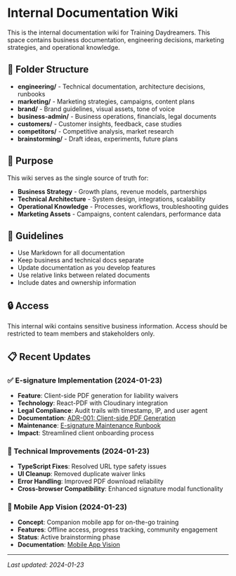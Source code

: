 # Internal Documentation Wiki

This is the internal documentation wiki for Training Daydreamers. This space contains business documentation, engineering decisions, marketing strategies, and operational knowledge.

## 📁 Folder Structure

- **engineering/** - Technical documentation, architecture decisions, runbooks
- **marketing/** - Marketing strategies, campaigns, content plans
- **brand/** - Brand guidelines, visual assets, tone of voice
- **business-admin/** - Business operations, financials, legal documents
- **customers/** - Customer insights, feedback, case studies
- **competitors/** - Competitive analysis, market research
- **brainstorming/** - Draft ideas, experiments, future plans

## 🎯 Purpose

This wiki serves as the single source of truth for:
- **Business Strategy** - Growth plans, revenue models, partnerships
- **Technical Architecture** - System design, integrations, scalability
- **Operational Knowledge** - Processes, workflows, troubleshooting guides
- **Marketing Assets** - Campaigns, content calendars, performance data

## 📝 Guidelines

- Use Markdown for all documentation
- Keep business and technical docs separate
- Update documentation as you develop features
- Use relative links between related documents
- Include dates and ownership information

## 🔒 Access

This internal wiki contains sensitive business information. Access should be restricted to team members and stakeholders only.

## 📋 Recent Updates

### ✅ E-signature Implementation (2024-01-23)
- **Feature**: Client-side PDF generation for liability waivers
- **Technology**: React-PDF with Cloudinary integration
- **Legal Compliance**: Audit trails with timestamp, IP, and user agent
- **Documentation**: [ADR-001: Client-side PDF Generation](../engineering/decisions/adr-001-client-side-pdf-generation.md)
- **Maintenance**: [E-signature Maintenance Runbook](../engineering/runbooks/esignature-maintenance.md)
- **Impact**: Streamlined client onboarding process

### 🔧 Technical Improvements (2024-01-23)
- **TypeScript Fixes**: Resolved URL type safety issues
- **UI Cleanup**: Removed duplicate waiver links
- **Error Handling**: Improved PDF download reliability
- **Cross-browser Compatibility**: Enhanced signature modal functionality

### 📱 Mobile App Vision (2024-01-23)
- **Concept**: Companion mobile app for on-the-go training
- **Features**: Offline access, progress tracking, community engagement
- **Status**: Active brainstorming phase
- **Documentation**: [Mobile App Vision](../brainstorming/features/mobile-app-vision.md)

---

*Last updated: 2024-01-23*
